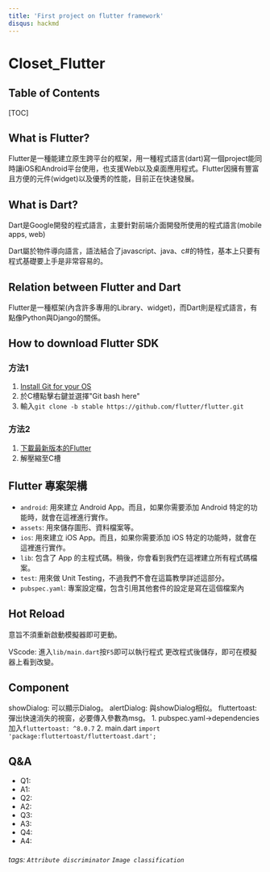 ```yaml
---
title: 'First project on flutter framework'
disqus: hackmd
---
```


Closet_Flutter
===

## Table of Contents

[TOC]

What is Flutter?
---

Flutter是一種能建立原生跨平台的框架，用一種程式語言(dart)寫一個project能同時讓iOS和Android平台使用，也支援Web以及桌面應用程式。Flutter因擁有豐富且方便的元件(widget)以及優秀的性能，目前正在快速發展。

What is Dart?
---

Dart是Google開發的程式語言，主要針對前端介面開發所使用的程式語言(mobile apps, web)

Dart屬於物件導向語言，語法結合了javascript、java、c#的特性，基本上只要有程式基礎要上手是非常容易的。

Relation between Flutter and Dart
---

Flutter是一種框架(內含許多專用的Library、widget)，而Dart則是程式語言，有點像Python與Django的關係。

How to download Flutter SDK
---

### 方法1

1. [Install Git for your OS](https://git-scm.com/download/win)
2. 於C槽點擊右鍵並選擇"Git bash here"
3. 輸入`git clone -b stable https://github.com/flutter/flutter.git`

### 方法2

1. [下載最新版本的Flutter](https://flutter.dev/docs/development/tools/sdk/releases)
2. 解壓縮至C槽

Flutter 專案架構
---

* `android`: 用來建立 Android App。而且，如果你需要添加 Android 特定的功能時，就會在這裡進行實作。
* `assets`: 用來儲存圖形、資料檔案等。
* `ios`: 用來建立 iOS App。而且，如果你需要添加 iOS 特定的功能時，就會在這裡進行實作。
* `lib`: 包含了 App 的主程式碼。稍後，你會看到我們在這裡建立所有程式碼檔案。
* `test`: 用來做 Unit Testing，不過我們不會在這篇教學詳述這部分。
* `pubspec.yaml`: 專案設定檔，包含引用其他套件的設定是寫在這個檔案內

Hot Reload
---

意旨不須重新啟動模擬器即可更動。

VScode: 進入`lib/main.dart`按`F5`即可以執行程式
更改程式後儲存，即可在模擬器上看到改變。

Component
---

showDialog: 可以顯示Dialog。
alertDialog: 與showDialog相似。
fluttertoast: 彈出快速消失的視窗，必要傳入參數為msg。
    1. pubspec.yaml->dependencies加入`fluttertoast: ^8.0.7`
    2. main.dart `import 'package:fluttertoast/fluttertoast.dart';`


Q&A
---

* Q1: 
* A1: 
* Q2: 
* A2: 
* Q3: 
* A3: 
* Q4: 
* A4: 

###### tags: `Attribute discriminator` `Image classification`

